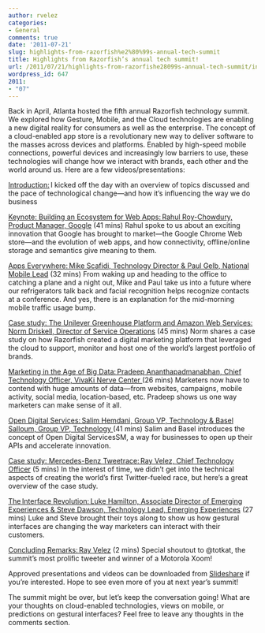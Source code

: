 ```yaml
---
author: rvelez
categories:
- General
comments: true
date: '2011-07-21'
slug: highlights-from-razorfish%e2%80%99s-annual-tech-summit
title: Highlights from Razorfish’s annual tech summit!
url: /2011/07/21/highlights-from-razorfishe28099s-annual-tech-summit/index.html
wordpress_id: 647
2011:
- "07"
---
```



Back in April, Atlanta hosted the fifth annual Razorfish technology summit. We explored how Gesture, Mobile, and the Cloud technologies are enabling a new digital reality for consumers as well as the enterprise. The concept of a cloud-enabled app store is a revolutionary new way to deliver software to the masses across devices and platforms. Enabled by high-speed mobile connections, powerful devices and increasingly low barriers to use, these technologies will change how we interact with brands, each other and the world around us.
Here are a few videos/presentations:

[Introduction:](http://technology.razorfish.com/TechSummit2011Videos/intro/f.htm) I kicked off the day with an overview of topics discussed and the pace of technological change—and how it’s influencing the way we do business

[ Keynote: Building an Ecosystem for Web Apps: Rahul Roy-Chowdury, Product Manager, Google](http://technology.razorfish.com/TechSummit2011Videos/webappsecosystem/f.htm) (41 mins) Rahul spoke to us about an exciting innovation that Google has brought to market—the Google Chrome Web store—and the evolution of web apps, and how connectivity, offline/online storage and semantics give meaning to them.

[Apps Everywhere: Mike Scafidi, Technology Director & Paul Gelb, National Mobile Lead](http://technology.razorfish.com/TechSummit2011Videos/appseverywhere/f.htm) (32 mins) From waking up and heading to the office to catching a plane and a night out, Mike and Paul take us into a future where our refrigerators talk back and facial recognition helps recognize contacts at a conference. And yes, there is an explanation for the mid-morning mobile traffic usage bump.

[Case study: The Unilever Greenhouse Platform and Amazon Web Services: Norm Driskell, Director of Service Operations](http://technology.razorfish.com/TechSummit2011Videos/greenhouse/f.htm) (45 mins) Norm shares a case study on how Razorfish created a digital marketing platform that leveraged the cloud to support, monitor and host one of the world’s largest portfolio of brands.

[Marketing in the Age of Big Data: Pradeep Ananthapadmanabhan, Chief Technology Officer, VivaKi Nerve Center ](http://technology.razorfish.com/TechSummit2011Videos/bigdata/f.htm)(26 mins) Marketers now have to contend with huge amounts of data—from websites, campaigns, mobile activity, social media, location-based, etc. Pradeep shows us one way marketers can make sense of it all.

[ Open Digital Services: Salim Hemdani, Group VP, Technology & Basel Salloum, Group VP, Technology ](http://technology.razorfish.com/TechSummit2011Videos/opendigitalservices/f.htm)(41 mins) Salim and Basel introduces the concept of Open Digital ServicesSM, a way for businesses to open up their APIs and accelerate innovation.

[Case study: Mercedes-Benz Tweetrace: Ray Velez, Chief Technology Officer](http://technology.razorfish.com/TechSummit2011Videos/tweetrace/f.htm) (5 mins) In the interest of time, we didn’t get into the technical aspects of creating the world’s first Twitter-fueled race, but here’s a great overview of the case study.

[The Interface Revolution: Luke Hamilton, Associate Director of Emerging Experiences & Steve Dawson, Technology Lead, Emerging Experiences](http://technology.razorfish.com/TechSummit2011Videos/emergingexperiences/f.htm) (27 mins) Luke and Steve brought their toys along to show us how gestural interfaces are changing the way marketers can interact with their customers.

[Concluding Remarks: Ray Velez](http://technology.razorfish.com/TechSummit2011Videos/conclusion/f.htm) (2 mins) Special shoutout to @totkat, the summit’s most prolific tweeter and winner of a Motorola Xoom!

Approved presentations and videos can be downloaded from [Slideshare](http://www.slideshare.net/razorfishtechnology) if you’re interested. Hope to see even more of you at next year’s summit!

The summit might be over, but let’s keep the conversation going! What are your thoughts on cloud-enabled technologies, views on mobile, or predictions on gestural interfaces? Feel free to leave any thoughts in the comments section.
